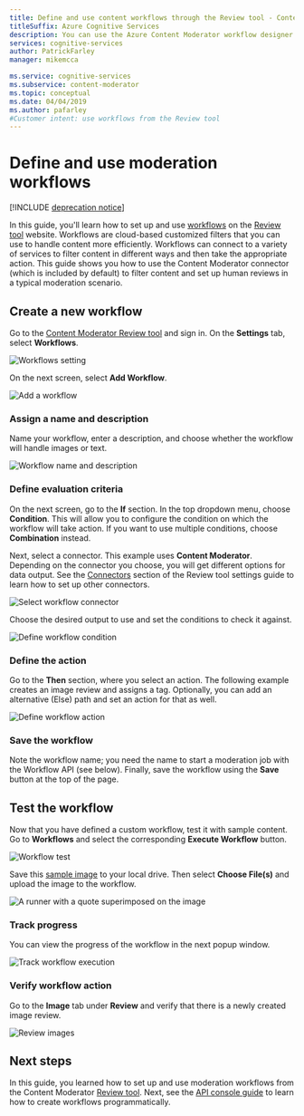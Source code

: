 ```yaml
---
title: Define and use content workflows through the Review tool - Content Moderator
titleSuffix: Azure Cognitive Services
description: You can use the Azure Content Moderator workflow designer to define custom workflows and thresholds based on your content policies.
services: cognitive-services
author: PatrickFarley
manager: mikemcca

ms.service: cognitive-services
ms.subservice: content-moderator
ms.topic: conceptual
ms.date: 04/04/2019
ms.author: pafarley
#Customer intent: use workflows from the Review tool
---
```


# Define and use moderation workflows

[!INCLUDE [deprecation notice](../includes/tool-deprecation.md)]

In this guide, you'll learn how to set up and use [workflows](../review-api.md#workflows) on the [Review tool](https://contentmoderator.cognitive.microsoft.com) website. Workflows are cloud-based customized filters that you can use to handle content more efficiently. Workflows can connect to a variety of services to filter content in different ways and then take the appropriate action. This guide shows you how to use the Content Moderator connector (which is included by default) to filter content and set up human reviews in a typical moderation scenario.

## Create a new workflow

Go to the [Content Moderator Review tool](https://contentmoderator.cognitive.microsoft.com/) and sign in. On the **Settings** tab, select **Workflows**.

![Workflows setting](images/2-workflows-0.png)

On the next screen, select **Add Workflow**.

![Add a workflow](images/2-workflows-1.png)

### Assign a name and description

Name your workflow, enter a description, and choose whether the workflow will handle images or text.

![Workflow name and description](images/image-workflow-create.PNG)

### Define evaluation criteria

On the next screen, go to the **If** section. In the top dropdown menu, choose **Condition**. This will allow you to configure the condition on which the workflow will take action. If you want to use multiple conditions, choose **Combination** instead. 

Next, select a connector. This example uses **Content Moderator**. Depending on the connector you choose, you will get different options for data output. See the [Connectors](./configure.md#connectors) section of the Review tool settings guide to learn how to set up other connectors.

![Select workflow connector](images/image-workflow-connect-to.PNG)

Choose the desired output to use and set the conditions to check it against.

![Define workflow condition](images/image-workflow-condition.PNG)

### Define the action

Go to the **Then** section, where you select an action. The following example creates an image review and assigns a tag. Optionally, you can add an alternative (Else) path and set an action for that as well.

![Define workflow action](images/image-workflow-action.PNG)

### Save the workflow

Note the workflow name; you need the name to start a moderation job with the Workflow API (see below). Finally, save the workflow using the **Save** button at the top of the page.

## Test the workflow

Now that you have defined a custom workflow, test it with sample content. Go to **Workflows** and select the corresponding **Execute Workflow** button.

![Workflow test](images/image-workflow-execute.PNG)

Save this [sample image](https://moderatorsampleimages.blob.core.windows.net/samples/sample2.jpg) to your local drive. Then select **Choose File(s)** and upload the image to the workflow.

![A runner with a quote superimposed on the image](images/sample-text.jpg)

### Track progress

You can view the progress of the workflow in the next popup window.

![Track workflow execution](images/image-workflow-job.PNG)

### Verify workflow action

Go to the **Image** tab under **Review** and verify that there is a newly created image review.

![Review images](images/image-workflow-review.PNG)

## Next steps

In this guide, you learned how to set up and use moderation workflows from the Content Moderator [Review tool](https://contentmoderator.cognitive.microsoft.com). Next, see the [API console guide](../try-review-api-workflow.md) to learn how to create workflows programmatically.
